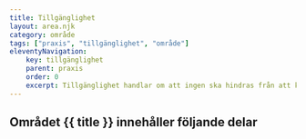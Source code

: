 ```yaml
---
title: Tillgänglighet
layout: area.njk
category: område
tags: ["praxis", "tillgänglighet", "område"]
eleventyNavigation:
    key: tillgänglighet
    parent: praxis
    order: 0
    excerpt: Tillgänglighet handlar om att ingen ska hindras från att kunna använda en webb-tjänst eller applikation
---
```

## Området {{ title }} innehåller följande delar